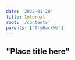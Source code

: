 ```yaml
---
date: '2022-01-20'
title: Internal
root: '/contents'
parents: ["TryHackMe"]
---
```


## "Place title here"
